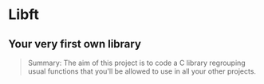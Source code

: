 # Libft

## Your very first own library

> Summary: The aim of this project is to code a C library regrouping usual functions that you'll be allowed to use in all your other projects.